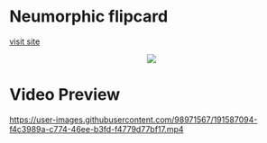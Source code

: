 # Neumorphic flipcard
<p>
<a href="https://neumorphicflipcard.netlify.app/">visit site</a>
</p>

<div align="center">
<img src="/images/flip1.png">
</div>



<h1>Video Preview</h1>

https://user-images.githubusercontent.com/98971567/191587094-f4c3989a-c774-46ee-b3fd-f4779d77bf17.mp4


